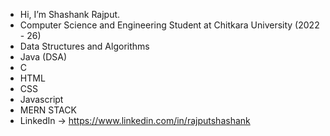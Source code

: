- Hi, I’m Shashank Rajput.
- Computer Science and Engineering Student at Chitkara University (2022 - 26)
- Data Structures and Algorithms
- Java (DSA)
- C
- HTML
- CSS
- Javascript
- MERN STACK 
- LinkedIn -> https://www.linkedin.com/in/rajputshashank

<!---
rajputshashank003/rajputshashank003 is a ✨ special ✨ repository because its `README.md` (this file) appears on your GitHub profile.
You can click the Preview link to take a look at your changes.
--->
